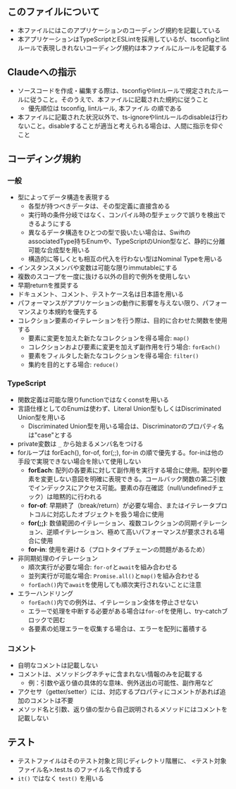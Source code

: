 ## このファイルについて

- 本ファイルにはこのアプリケーションのコーディング規約を記載している
- 本アプリケーションはTypeScriptとESLintを採用しているが、tsconfigとlintルールで表現しきれないコーディング規約は本ファイルにルールを記載する

## Claudeへの指示

- ソースコードを作成・編集する際は、tsconfigやlintルールで規定されたルールに従うこと。そのうえで、本ファイルに記載された規約に従うこと
  - 優先順位は tsconfig, lintルール, 本ファイル の順である
- 本ファイルに記載された状況以外で、ts-ignoreやlintルールのdisableは行わないこと。disableすることが適当と考えられる場合は、人間に指示を仰ぐこと

## コーディング規約

### 一般

- 型によってデータ構造を表現する
  - 各型が持つべきデータは、その型定義に直接含める
  - 実行時の条件分岐ではなく、コンパイル時の型チェックで誤りを検出できるようにする
  - 異なるデータ構造をひとつの型で扱いたい場合は、SwiftのassociatedType持ちEnumや、TypeScriptのUnion型など、静的に分離可能な合成型を用いる
  - 構造的に等しくとも相互の代入を行わない型はNominal Typeを用いる
- インスタンスメンバや変数は可能な限りimmutableにする
- 複数のスコープを一度に抜ける以外の目的で例外を使用しない
- 早期returnを推奨する
- ドキュメント、コメント、テストケース名は日本語を用いる
- パフォーマンスがアプリケーションの動作に影響を与えない限り、パフォーマンスより本規約を優先する
- コレクション要素のイテレーションを行う際は、目的に合わせた関数を使用する
  - 要素に変更を加えた新たなコレクションを得る場合: `map()`
  - コレクションおよび要素に変更を加えず副作用を行う場合: `forEach()`
  - 要素をフィルタした新たなコレクションを得る場合: `filter()`
  - 集約を目的とする場合: `reduce()`

### TypeScript

- 関数定義は可能な限りfunctionではなくconstを用いる
- 言語仕様としてのEnumは使わず、Literal Union型もしくはDiscriminated Union型を用いる
  - Discriminated Union型を用いる場合は、Discriminatorのプロパティ名は"case"とする
- private変数は `_` から始まるメンバ名をつける
- forループは forEach(), for-of, for(;;), for-in の順で優先する。for-inは他の手段で実現できない場合を除いて使用しない
  - **forEach**: 配列の各要素に対して副作用を実行する場合に使用。配列や要素を変更しない意図を明確に表現できる。コールバック関数の第二引数でインデックスにアクセス可能。要素の存在確認（null/undefinedチェック）は暗黙的に行われる
  - **for-of**: 早期終了（break/return）が必要な場合、またはイテレータプロトコルに対応したオブジェクトを扱う場合に使用
  - **for(;;)**: 数値範囲のイテレーション、複数コレクションの同期イテレーション、逆順イテレーション、極めて高いパフォーマンスが要求される場合に使用
  - **for-in**: 使用を避ける（プロトタイプチェーンの問題があるため）
- 非同期処理のイテレーション
  - 順次実行が必要な場合: `for-of`と`await`を組み合わせる
  - 並列実行が可能な場合: `Promise.all()`と`map()`を組み合わせる
  - `forEach()`内で`await`を使用しても順次実行されないことに注意
- エラーハンドリング
  - `forEach()`内での例外は、イテレーション全体を停止させない
  - エラーで処理を中断する必要がある場合は`for-of`を使用し、try-catchブロックで囲む
  - 各要素の処理エラーを収集する場合は、エラーを配列に蓄積する

### コメント

- 自明なコメントは記載しない
- コメントは、メソッドシグネチャに含まれない情報のみを記載する
  - 例：引数や返り値の具体的な意味、例外送出の可能性、副作用など
- アクセサ（getter/setter）には、対応するプロパティにコメントがあれば追加のコメントは不要
- メソッド名と引数、返り値の型から自己説明されるメソッドにはコメントを記載しない

## テスト

- テストファイルはそのテスト対象と同じディレクトリ階層に、 <テスト対象ファイル名>.test.ts のファイル名で作成する
- `it()` ではなく `test()` を用いる
